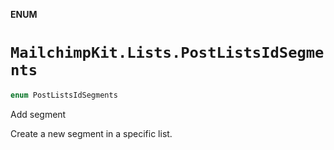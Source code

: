 **ENUM**

# `MailchimpKit.Lists.PostListsIdSegments`

```swift
enum PostListsIdSegments
```

Add segment

Create a new segment in a specific list.
